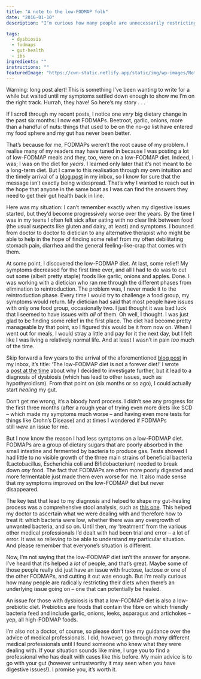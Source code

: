 ```yaml
---
title: "A note to the low-FODMAP folk"
date: "2016-01-10"
description: "I’m curious how many people are unnecessarily restricting their diets when they could be healing."

tags: 
  - dysbiosis
  - fodmaps
  - gut-health
  - ibs
ingredients: ""
instructions: ""
featuredImage: "https://cwn-static.netlify.app/static/img/wp-images/Note2.jpg"
---
```


Warning: long post alert! This is something I’ve been wanting to write for a while but waited until my symptoms settled down enough to show me I’m on the right track. Hurrah, they have! So here’s my story . . .

If I scroll through my recent posts, I notice one _very_ big dietary change in the past six months: I now eat FODMAPs. Beetroot, garlic, onions, more than a handful of nuts: things that used to be on the no-go list have entered my food sphere and my gut has never been better.

That’s because for me, FODMAPs weren’t the root cause of my problem. I realise many of my readers may have tuned in because I was posting a lot of low-FODMAP meals and they, too, were on a low-FODMAP diet. Indeed, I was; I was on the diet for _years_. I learned only later that it’s not meant to be a long-term diet. But I came to this realisation through my own intuition and the timely arrival of a [blog post](http://blog.katescarlata.com/2014/09/02/low-fodmap-diet-forever-diet/) in my inbox, so I know for sure that the message isn’t exactly being widespread. That’s why I wanted to reach out in the hope that anyone in the same boat as I was can find the answers they need to get their gut health back in line.

Here was my situation: I can’t remember exactly when my digestive issues started, but they’d become progressively worse over the years. By the time I was in my teens I often felt sick after eating with no clear link between food (the usual suspects like gluten and dairy, at least) and symptoms. I bounced from doctor to doctor to dietician to any alternative therapist who might be able to help in the hope of finding some relief from my often debilitating stomach pain, diarrhea and the general feeling-like-crap that comes with them.

At some point, I discovered the low-FODMAP diet. At last, some relief! My symptoms decreased for the first time ever, and all I had to do was to cut out some (albeit pretty staple) foods like garlic, onions and apples. Done. I was working with a dietician who ran me through the different phases from elimination to reintroduction. The problem was, I never made it to the reintroduction phase. Every time I would try to challenge a food group, my symptoms would return. My dietician had said that most people have issues with only one food group, occasionally two. I just thought it was bad luck that I seemed to have issues with _all_ of them. Oh well, I thought. I was just glad to be finding some relief in the first place. The diet had become pretty manageable by that point, so I figured this would be it from now on. When I went out for meals, I would stray a little and pay for it the next day, but I felt like I was living a relatively normal life. And at least I wasn’t in pain _too_ much of the time.

Skip forward a few years to the arrival of the aforementioned [blog post](http://blog.katescarlata.com/2014/09/02/low-fodmap-diet-forever-diet/) in my inbox, it’s title: ‘The low-FODMAP diet is not a forever diet!’ I wrote a [post at the time](http://cookingwithnothing.com/post/101416119026/my-new-regime) about why I decided to investigate further, but it lead to a diagnosis of dysbiosis (which has lead to other issues, such as hypothyroidism). From that point on (six months or so ago), I could actually start _healing_ my gut.

Don’t get me wrong, it’s a bloody hard process. I didn’t see any progress for the first three months (after a rough year of trying even more diets like SCD – which made my symptoms much worse – and having even more tests for things like Crohn’s Disease) and at times I wondered if FODMAPs still _were_ an issue for me.

But I now know the reason I had less symptoms on a low-FODMAP diet. FODMAPs are a group of dietary sugars that are poorly absorbed in the small intestine and fermented by bacteria to produce gas. Tests showed I had little to no visible growth of the three main strains of beneficial bacteria (Lactobacillus, Escherichia coli and Bifidobacterium) needed to break down _any_ food. The fact that FODMAPs are often more poorly digested and more fermentable just made them even worse for me. It also made sense that my symptoms improved on the low-FODMAP diet but never disappeared.

The key test that lead to my diagnosis and helped to shape my gut-healing process was a comprehensive stool analysis, such as [this one](https://www.gdx.net/product/comprehensive-digestive-stool-analysis-2-cdsa2). This helped my doctor to ascertain what we were dealing with and therefore how to treat it: which bacteria were low, whether there was any overgrowth of unwanted bacteria, and so on. Until then, my ‘treatment’ from the various other medical professionals I’d dealt with had been trial and error – a lot of error. It was so relieving to be able to understand _my_ particular situation. And please remember that everyone’s situation is different.

Now, I’m not saying that the low-FODMAP diet isn’t the answer for anyone. I’ve heard that it’s helped a _lot_ of people, and that’s great. Maybe some of those people really did just have an issue with fructose, lactose or one of the other FODMAPs, and cutting it out was enough. But I’m really curious how many people are radically restricting their diets when there’s an underlying issue going on – one that can potentially be healed.

An issue for those with dysbiosis is that a low-FODMAP diet is also a low-prebiotic diet. Prebiotics are foods that contain the fibre on which friendly bacteria feed and include garlic, onions, leeks, asparagus and artichokes – yep, all high-FODMAP foods.

I’m also not a doctor, of course, so please don’t take my guidance over the advice of medical professionals. I did, however, go through _many_ different medical professionals until I found someone who knew what they were dealing with. If your situation sounds like mine, I urge you to find a professional who has dealt with cases like this before. My main advice is to go with your gut (however untrustworthy it may seen when you have digestive issues!). I promise you, it’s worth it.
